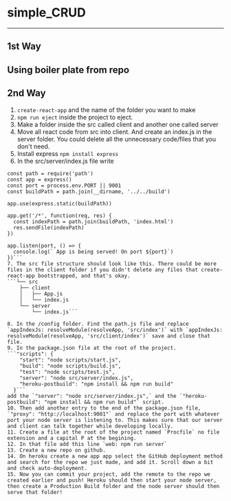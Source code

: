 # simple_CRUD
--------------------------
1st Way
--------------------------
Using boiler plate from repo
----------------------------------------------
2nd Way
------------------------------------------------
1. `create-react-app` and the name of the folder you want to make
2. `npm run eject` inside the project to eject.
3. Make a folder inside the src called client and another one called server
4. Move all react code from src into client. And create an index.js in the server folder. You could delete all the unnecessary code/files that you don't need.
5. Install express `npm install express`
6. In the src/server/index.js file write

```const express = require('express')
const path = require('path')
const app = express()
const port = process.env.PORT || 9001
const buildPath = path.join(__dirname, '../../build')

app.use(express.static(buildPath))

app.get('/*', function(req, res) {
  const indexPath = path.join(buildPath, 'index.html')
  res.sendFile(indexPath)
})

app.listen(port, () => {
  console.log(` App is being served! On port ${port}`)
})```
7. The src file structure should look like this. There could be more files in the client folder if you didn't delete any files that create-react-app bootstrapped, and that's okay.
```└── src
    ├── client
    │   ├── App.js
    │   └── index.js
    └── server
        └── index.js```

8. In the /config folder. Find the path.js file and replace `appIndexJs: resolveModule(resolveApp, 'src/index')` with `appIndexJs: resolveModule(resolveApp, 'src/client/index')` save and close that file.
9. In the package.json file at the root of the project.
```"scripts": {
    "start": "node scripts/start.js",
    "build": "node scripts/build.js",
    "test": "node scripts/test.js",
    "server": "node src/server/index.js",
    "heroku-postbuild": "npm install && npm run build"
  }```
add the `"server": "node src/server/index.js",` and the `"heroku-postbuild": "npm install && npm run build"` script.
10. Then add another entry to the end of the package.json file, `"proxy": "http://localhost:9001"` and replace the port with whatever port your node server is listening to. This makes sure that our server and client can talk together while developing locally.
11. Create a file at the root of the project named `Procfile` no file extension and a capital P at the begining.
12. In that file add this line `web: npm run server`
13. Create a new repo on github.
14. On heroku create a new app app select the GitHub deployment method and search for the repo we just made, and add it. Scroll down a bit and check auto-deployment.
15. Now you can commit your project, add the remote to the repo we created earlier and push! Heroku should then start your node server, then create a Production Build folder and the node server should then serve that folder!